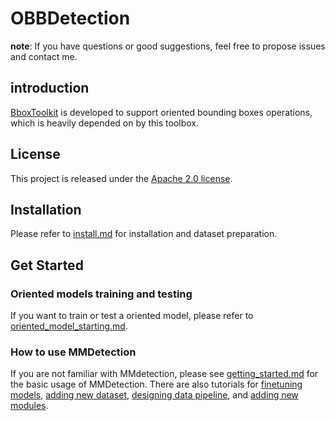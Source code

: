 # OBBDetection

**note**: If you have questions or good suggestions, feel free to propose issues and contact me.

## introduction


[BboxToolkit](https://github.com/jbwang1997/BboxToolkit) is developed to support oriented bounding boxes operations, which is heavily depended on by this toolbox.

## License

This project is released under the [Apache 2.0 license](LICENSE).


## Installation

Please refer to [install.md](docs/install.md) for installation and dataset preparation.

## Get Started

### Oriented models training and testing

If you want to train or test a oriented model, please refer to [oriented_model_starting.md](docs/oriented_model_starting.md).

### How to use MMDetection

If you are not familiar with MMdetection, please see [getting_started.md](docs/getting_started.md) for the basic usage of MMDetection. There are also tutorials for [finetuning models](docs/tutorials/finetune.md), [adding new dataset](docs/tutorials/new_dataset.md), [designing data pipeline](docs/tutorials/data_pipeline.md), and [adding new modules](docs/tutorials/new_modules.md).
